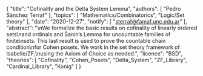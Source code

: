 {
    "title": "Cofinality and the Delta System Lemma",
    "authors": [
        "Pedro Sánchez Terraf"
    ],
    "topics": [
        "Mathematics/Combinatorics",
        "Logic/Set theory"
    ],
    "date": "2020-12-27",
    "notify": [
        "sterraf@famaf.unc.edu.ar"
    ],
    "abstract": "\nWe formalize the basic results on cofinality of linearly ordered sets\nand ordinals and Šanin’s Lemma for uncountable families of finite\nsets. This last result is used to prove the countable chain condition\nfor Cohen posets. We work in the set theory framework of Isabelle/ZF,\nusing the Axiom of Choice as needed.",
    "licence": "BSD",
    "theories": [
        "Cofinality",
        "Cohen_Posets",
        "Delta_System",
        "ZF_Library",
        "Cardinal_Library",
        "Konig"
    ]
}